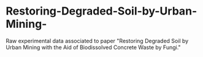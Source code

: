 # Restoring-Degraded-Soil-by-Urban-Mining-
Raw experimental data associated to paper "Restoring Degraded Soil by Urban Mining with the Aid of Biodissolved Concrete Waste by Fungi." 
